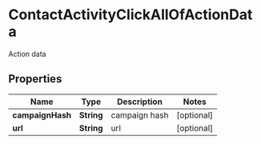 

# ContactActivityClickAllOfActionData

Action data

## Properties

| Name | Type | Description | Notes |
|------------ | ------------- | ------------- | -------------|
|**campaignHash** | **String** | campaign hash |  [optional] |
|**url** | **String** | url |  [optional] |



